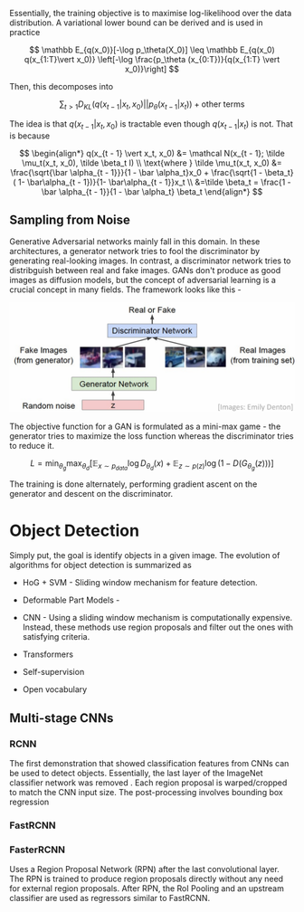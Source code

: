 Essentially, the training objective is to maximise log-likelihood over the data distribution. A variational lower bound can be derived and is used in practice

$$
\mathbb E_{q(x_0)}[-\log p_\theta(X_0)] \leq \mathbb E_{q(x_0) q(x_{1:T}\vert x_0)} \left[-\log \frac{p_\theta (x_{0:T})}{q(x_{1:T} \vert x_0)}\right]
$$

Then, this decomposes into

$$
\sum_{t > 1} D_{KL} (q(x_{t - 1} \vert x_t, x_0) \vert\vert p_\theta(x_{t - 1} \vert x_t)) + \text{other terms}
$$

The idea is that $q(x_{t - 1} \vert x_t, x_0)$ is tractable even though $q(x_{t - 1} \vert x_t)$ is not. That is because

$$
\begin{align*}
q(x_{t - 1} \vert x_t, x_0) &= \mathcal N(x_{t - 1}; \tilde \mu_t(x_t, x_0), \tilde \beta_t I) \\
\text{where } \tilde \mu_t(x_t, x_0) &= \frac{\sqrt{\bar \alpha_{t - 1}}}{1 - \bar \alpha_t}x_0 + \frac{\sqrt{1 - \beta_t} ( 1- \bar\alpha_{t - 1})}{1- \bar\alpha_{t - 1}}x_t \\
&=\tilde \beta_t = \frac{1 - \bar \alpha_{t - 1}}{1 - \bar \alpha_t} \beta_t
\end{align*}
$$

## Sampling from Noise

Generative Adversarial networks mainly fall in this domain. In these architectures, a generator network tries to fool the discriminator by generating real-looking images. In contrast, a discriminator network tries to distribguish between real and fake images. GANs don't produce as good images as diffusion models, but the concept of adversarial learning is a crucial concept in many fields.  The framework looks like this - 

![](../../assets/img/Computer%20Vision/2024-04-24-17-21-56-image.png)

The objective function for a GAN is formulated as a mini-max game - the generator tries to maximize the loss function whereas the discriminator tries to reduce it. 

$$
L = \min_{\theta_g} \max_{\theta_d} [\mathbb E _{x \sim p_{data}} \log D_{\theta_d} (x) + \mathbb E_{z \sim p(z)} \log (1 - D(G_{\theta_g}(z)))]
$$

The training is done alternately, performing gradient ascent on the generator and descent on the discriminator.

# Object Detection

Simply put, the goal is identify objects in a given image. The evolution of algorithms for object detection is summarized as 

- HoG + SVM - Sliding window mechanism for feature detection.

- Deformable Part Models - 

- CNN - Using a sliding window mechanism is computationally expensive. Instead, these methods use region proposals and filter out the ones with satisfying criteria.

- Transformers

- Self-supervision

- Open vocabulary

## Multi-stage CNNs

### RCNN

The first demonstration that showed classification features from CNNs can be used to detect objects. Essentially, the last layer of the ImageNet classifier network was removed . Each region proposal is warped/cropped to match the CNN input size. The post-processing involves bounding box regression 

### FastRCNN

### FasterRCNN

Uses a Region Proposal Network (RPN) after the last convolutional layer. The RPN is trained to produce region proposals directly without any need for external region proposals. After RPN, the RoI Pooling and an upstream classifier are used as regressors similar to FastRCNN.
